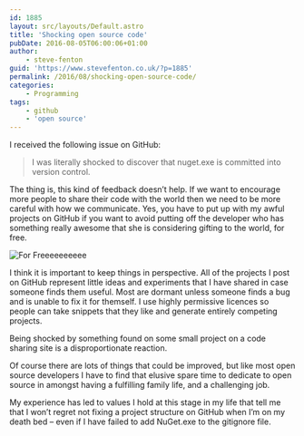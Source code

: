 ```yaml
---
id: 1885
layout: src/layouts/Default.astro
title: 'Shocking open source code'
pubDate: 2016-08-05T06:00:06+01:00
author:
    - steve-fenton
guid: 'https://www.stevefenton.co.uk/?p=1885'
permalink: /2016/08/shocking-open-source-code/
categories:
    - Programming
tags:
    - github
    - 'open source'
---
```


I received the following issue on GitHub:

> I was literally shocked to discover that nuget.exe is committed into version control.

The thing is, this kind of feedback doesn’t help. If we want to encourage more people to share their code with the world then we need to be more careful with how we communicate. Yes, you have to put up with my awful projects on GitHub if you want to avoid putting off the developer who has something really awesome that she is considering gifting to the world, for free.

![For Freeeeeeeeee](https://www.stevefenton.co.uk/wp-content/uploads/2016/08/fhd008BTS_Rob_Schneider_003.jpg)

I think it is important to keep things in perspective. All of the projects I post on GitHub represent little ideas and experiments that I have shared in case someone finds them useful. Most are dormant unless someone finds a bug and is unable to fix it for themself. I use highly permissive licences so people can take snippets that they like and generate entirely competing projects.

Being shocked by something found on some small project on a code sharing site is a disproportionate reaction.

Of course there are lots of things that could be improved, but like most open source developers I have to find that elusive spare time to dedicate to open source in amongst having a fulfilling family life, and a challenging job.

My experience has led to values I hold at this stage in my life that tell me that I won’t regret not fixing a project structure on GitHub when I’m on my death bed – even if I have failed to add NuGet.exe to the gitignore file.